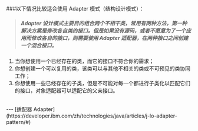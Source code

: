 ###以下情况比较适合使用 Adapter 模式（结构设计模式）：

> ##### Adapter 设计模式主要目的组合两个不相干类，常用有两种方法，第一种解决方案是修改各自类的接口。但是如果没有源码，或者不愿意为了一个应用而修改各自的接口，则需要使用 Adapter 适配器，在两种接口之间创建一个混合接口。

1. 当你想使用一个已经存在的类，而它的接口不符合你的需求；
2. 你想创建一个可以复用的类，该类可以与其他不相关的类或不可预见的类协同工作；
3. 你想使用一些已经存在的子类，但是不可能对每一个都进行子类化以匹配它们的接口，对象适配器可以适配它的父亲接口。

<br>
---
[适配器 Adapter](https://developer.ibm.com/zh/technologies/java/articles/j-lo-adapter-pattern/#)